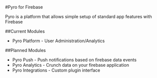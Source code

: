 #Pyro for Firebase

Pyro is a platform that allows simple setup of standard app features with Firebase

##Current Modules
*	Pyro Platform - User Administration/Analytics


##Planned Modules
* Pyro Push - Push notifications based on firebase data events
* Pyro Analytics - Crunch data on your firebase application
* Pyro Integrations - Custom plugin interface